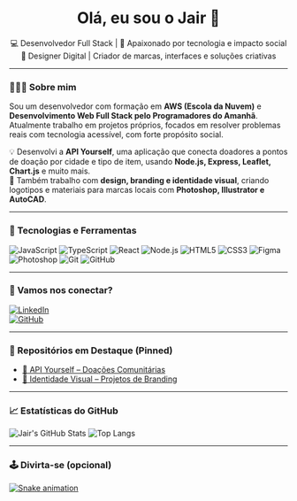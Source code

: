 
<h1 align="center">Olá, eu sou o Jair 👋</h1>

<p align="center">
  💻 Desenvolvedor Full Stack | 🚀 Apaixonado por tecnologia e impacto social <br>
  🎨 Designer Digital | Criador de marcas, interfaces e soluções criativas
</p>

---

### 👨🏾‍💻 Sobre mim

Sou um desenvolvedor com formação em **AWS (Escola da Nuvem)** e **Desenvolvimento Web Full Stack pelo Programadores do Amanhã**. Atualmente trabalho em projetos próprios, focados em resolver problemas reais com tecnologia acessível, com forte propósito social.

💡 Desenvolvi a **API Yourself**, uma aplicação que conecta doadores a pontos de doação por cidade e tipo de item, usando **Node.js, Express, Leaflet, Chart.js** e muito mais.  
🎯 Também trabalho com **design, branding e identidade visual**, criando logotipos e materiais para marcas locais com **Photoshop, Illustrator e AutoCAD**.

---

### 🔧 Tecnologias e Ferramentas

![JavaScript](https://img.shields.io/badge/-JavaScript-black?style=flat-square&logo=javascript)
![TypeScript](https://img.shields.io/badge/-TypeScript-black?style=flat-square&logo=typescript)
![React](https://img.shields.io/badge/-React-black?style=flat-square&logo=react)
![Node.js](https://img.shields.io/badge/-Node.js-black?style=flat-square&logo=node.js)
![HTML5](https://img.shields.io/badge/-HTML5-black?style=flat-square&logo=html5)
![CSS3](https://img.shields.io/badge/-CSS3-black?style=flat-square&logo=css3)
![Figma](https://img.shields.io/badge/-Figma-black?style=flat-square&logo=figma)
![Photoshop](https://img.shields.io/badge/-Photoshop-black?style=flat-square&logo=adobe-photoshop)
![Git](https://img.shields.io/badge/-Git-black?style=flat-square&logo=git)
![GitHub](https://img.shields.io/badge/-GitHub-black?style=flat-square&logo=github)

---

### 🔗 Vamos nos conectar?

[![LinkedIn](https://img.shields.io/badge/-LinkedIn-blue?style=flat-square&logo=linkedin&logoColor=white)](https://linkedin.com/in/jair-dev)  
[![GitHub](https://img.shields.io/badge/-GitHub-181717?style=flat-square&logo=github)](https://github.com/Jairfilhobonifacio)

---

### 📌 Repositórios em Destaque (Pinned)
- [🧩 API Yourself – Doações Comunitárias](https://github.com/jairfilhobonifacio/api-doacoes)  
- [🎨 Identidade Visual – Projetos de Branding](https://github.com/jairfilhobonifacio/portfolio-design)

---

### 📈 Estatísticas do GitHub

![Jair's GitHub Stats](https://github-readme-stats.vercel.app/api?username=Jairfilhobonifacio&show_icons=true&theme=tokyonight)
![Top Langs](https://github-readme-stats.vercel.app/api/top-langs/?username=Jairfilhobonifacio&layout=compact&theme=tokyonight)

---

### 🕹️ Divirta-se (opcional)
[![Snake animation](https://github.com/Jairfilhobonifacio/Jairfilhobonifacio/blob/output/github-contribution-grid-snake.svg)](https://github.com/Jairfilhobonifacio)
